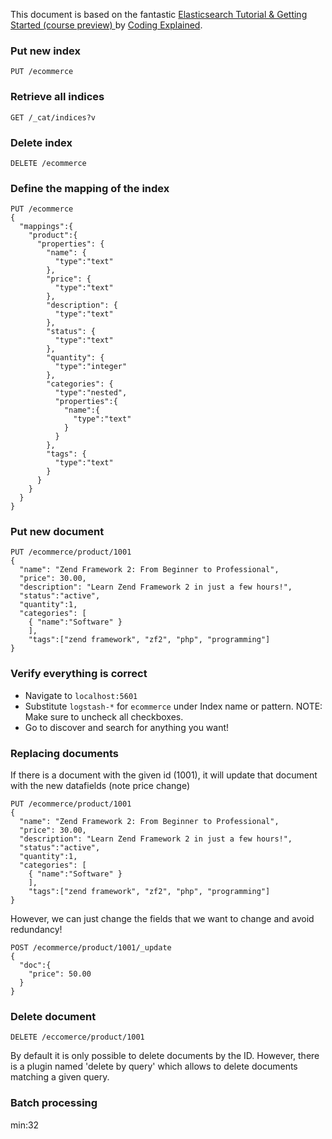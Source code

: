 This document is based on the fantastic [Elasticsearch Tutorial & Getting Started (course preview) ](https://www.youtube.com/watch?v=ksTTlXNLick) by [Coding Explained](https://www.youtube.com/channel/UCUaTRF8LDgE6rQoduLWsErA).

### Put new index

```
PUT /ecommerce
```

### Retrieve all indices

```
GET /_cat/indices?v
```

### Delete index

```
DELETE /ecommerce
```

###  Define the mapping of the index

```
PUT /ecommerce
{
  "mappings":{
    "product":{
      "properties": {
        "name": {
          "type":"text"
        },
        "price": {
          "type":"text"
        },
        "description": {
          "type":"text"
        },
        "status": {
          "type":"text"
        },
        "quantity": {
          "type":"integer"
        },
        "categories": {
          "type":"nested",
          "properties":{
            "name":{
              "type":"text"
            }
          }
        },
        "tags": {
          "type":"text"
        }
      }
    }
  }
}

```

### Put new document

```
PUT /ecommerce/product/1001
{
  "name": "Zend Framework 2: From Beginner to Professional",
  "price": 30.00,
  "description": "Learn Zend Framework 2 in just a few hours!",
  "status":"active",
  "quantity":1,
  "categories": [
    { "name":"Software" }
    ],
    "tags":["zend framework", "zf2", "php", "programming"]
}
```

### Verify everything is correct

* Navigate to `localhost:5601`
* Substitute `logstash-*` for `ecommerce` under Index name or pattern. NOTE: Make sure to uncheck all checkboxes.
* Go to discover and search for anything you want!

### Replacing documents

If there is a document with the given id (1001), it will update that document with the new datafields (note price change)

```
PUT /ecommerce/product/1001
{
  "name": "Zend Framework 2: From Beginner to Professional",
  "price": 30.00,
  "description": "Learn Zend Framework 2 in just a few hours!",
  "status":"active",
  "quantity":1,
  "categories": [
    { "name":"Software" }
    ],
    "tags":["zend framework", "zf2", "php", "programming"]
}
```

However, we can just change the fields that we want to change and avoid redundancy!

```
POST /ecommerce/product/1001/_update
{
  "doc":{
    "price": 50.00
  }
}
```

### Delete document

```
DELETE /eccomerce/product/1001
```

By default it is only possible to delete documents by the ID. However, there is a plugin named 'delete by query' which allows to delete documents matching a given query.

### Batch processing
min:32